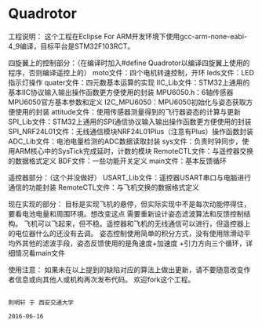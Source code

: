 # Quadrotor

工程说明：
这个工程在Eclipse For ARM开发环境下使用gcc-arm-none-eabi-4_9编译，目标平台是STM32F103RCT。

四旋翼上的控制部分：（在编译时加入#define Quadrotor以编译四旋翼上使用的程序，否则编译遥控上的）
  moto文件：四个电机转速控制，开环
  leds文件：LED指示灯操作
  quater文件：四元数基本运算的实现
  IIC_Lib文件：STM32上通用的基本IIC协议输入输出操作函数更方便使用的封装
  MPU6050.h：6轴传感器MPU6050官方基本参数和定义
  I2C_MPU6050：MPU6050初始化与姿态获取方便使用的封装
  attitude文件：使用传感器测量得到的飞行器姿态的计算与更新
  SPI_Lib文件：STM32上通用的SPI通信协议输入输出操作函数更方便使用的封装
  SPI_NRF24L01文件：无线通信模块NRF24L01Plus（注意有Plus）操作函数封装
  ADC_Lib文件：电池电量检测的ADC数据读取封装
  sys文件：负责时钟同步，使用ARM核心中的SysTick完成延时，计数的模块
  RemoteCTL文件：与遥控器交换的数据格式定义
  BDF文件：一些功能开关定义
  main文件：基本反馈循环
  
遥控器部分：（这个并没做好）
  USART_Lib文件：遥控器USART串口与电脑进行通信的功能封装
  RemoteCTL文件：与飞机交换的数据格式定义
  
现在实现的部分：
  目标是实现飞机的悬停，但实际实现中不是每次动能停得住，要看电池电量和周围环境。想改变这点
  需要重新设计姿态滤波算法和反馈控制结构。
  飞机可以飞起来，但不稳。遥控器和飞机的无线通信可以进行，但遥控器上的电位器什么的还没有去调。
  姿态控制使用简单的积分方式，没有使用除滑动平均外其他的滤波手段，姿态反馈使用的是角速度+加速度
  +引力方向三个循环，详细情况看main文件

使用注意：
  如果未在以上提到的缺陷对应的算法上做出更新，请不要随意改变作者信息或向其他人或机构再次发布代码。
  欢迎fork这个工程。
  
                                                                          荆明轩 于 西安交通大学
                                                                          2016-06-16
